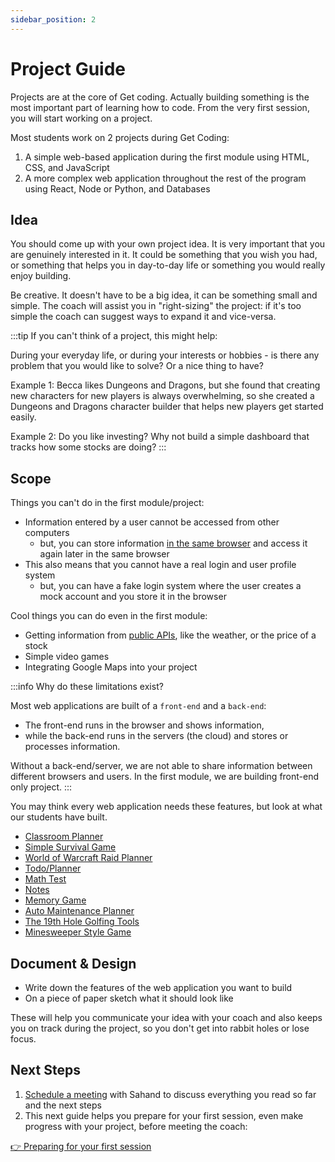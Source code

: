 ```yaml
---
sidebar_position: 2
---
```


# Project Guide

Projects are at the core of Get coding. Actually building something is the most important part of learning how to code. From the very first session, you will start working on a project.

Most students work on 2 projects during Get Coding:

1. A simple web-based application during the first module using HTML, CSS, and JavaScript
2. A more complex web application throughout the rest of the program using React, Node or Python, and Databases

## Idea

You should come up with your own project idea. It is very important that you are genuinely interested in it. It could be something that you wish you had, or something that helps you in day-to-day life or something you would really enjoy building.

Be creative. It doesn't have to be a big idea, it can be something small and simple. The coach will assist you in "right-sizing" the project: if it's too simple the coach can suggest ways to expand it and vice-versa.

:::tip
If you can't think of a project, this might help:

During your everyday life, or during your interests or hobbies - is there any problem that you would like to solve? Or a nice thing to have?

Example 1: Becca likes Dungeons and Dragons, but she found that creating new characters for new players is always overwhelming, so she created a Dungeons and Dragons character builder that helps new players get started easily.

Example 2: Do you like investing? Why not build a simple dashboard that tracks how some stocks are doing?
:::

## Scope

Things you can't do in the first module/project:

- Information entered by a user cannot be accessed from other computers
  - but, you can store information [in the same browser](https://javascript.info/localstorage) and access it again later in the same browser
- This also means that you cannot have a real login and user profile system
  - but, you can have a fake login system where the user creates a mock account and you store it in the browser

Cool things you can do even in the first module:

- Getting information from [public APIs](https://www.google.com/search?q=Public+APIs), like the weather, or the price of a stock
- Simple video games
- Integrating Google Maps into your project

:::info
Why do these limitations exist?

Most web applications are built of a `front-end` and a `back-end`:

- The front-end runs in the browser and shows information,
- while the back-end runs in the servers (the cloud) and stores or processes information.

Without a back-end/server, we are not able to share information between different browsers and users. In the first module, we are building front-end only project.
:::

You may think every web application needs these features, but look at what our students have built.

- [Classroom Planner](https://chadmroberts88.github.io/classroom-planner/)
- [Simple Survival Game](https://hello-world-software-studios.github.io/lumberdome/)
- [World of Warcraft Raid Planner](https://danieltstoyles.github.io/wowprojectone/)
- [Todo/Planner](https://millerm30.github.io/todo/)
- [Math Test](https://zephyr709.github.io/MathMountain/)
- [Notes](https://parrottjrs.github.io/totes-mcnotes/)
- [Memory Game](https://btremb.github.io/Memory-Test-Project/)
- [Auto Maintenance Planner](https://SamTessier.github.io/Maintenance-Planner/)
- [The 19th Hole Golfing Tools](https://mpack89.github.io/)
- [Minesweeper Style Game](https://marktaylor7.github.io/KaboomBeach/)

## Document & Design

- Write down the features of the web application you want to build
- On a piece of paper sketch what it should look like

These will help you communicate your idea with your coach and also keeps you on track during the project, so you don't get into rabbit holes or lose focus.

## Next Steps

1. [Schedule a meeting](https://calendly.com/_sahand/30-minute) with Sahand to discuss everything you read so far and the next steps
2. This next guide helps you prepare for your first session, even make progress with your project, before meeting the coach:

[👉 Preparing for your first session](./preparations)
